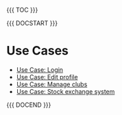 {{{ TOC }}}

{{{ DOCSTART }}}

# Use Cases


* [Use Case: Login](?f=uc_login)
* [Use Case: Edit profile](?f=uc_editprofile)
* [Use Case: Manage clubs](?f=uc_manageclubs)
* [Use Case: Stock exchange system](?f=uc_stockexchange)


{{{ DOCEND }}}
